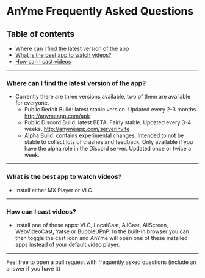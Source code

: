 # AnYme Frequently Asked Questions

## Table of contents
  * [Where can I find the latest version of the app](#where-can-i-find-the-latest-version-of-the-app)
  * [What is the best app to watch videos?](#what-is-the-best-app-to-watch-videos)
  * [How can I cast videos](#how-can-i-cast-videos)
  
---

### Where can I find the latest version of the app?
  - Currently there are three versions available, two of them are available for everyone.
    - Public Reddit Build: latest stable version. Updated every 2-3 months. http://anymeapp.com/apk
    - Public Discord Build: latest BETA. Fairly stable. Updated every 3-4 weeks. http://anymeapp.com/serverinvite
    - Alpha Build: contains experimental changes. Intended to not be stable to collect lots of crashes and feedback. Only available if you have the alpha role in the Discord server. Updated once or twice a week.
    
---
    
### What is the best app to watch videos?
  - Install either MX Player or VLC.

---

### How can I cast videos?
  - Install one of these apps: VLC, LocalCast, AllCast, AllScreen, WebVideoCast, Yatse or BubbleUPnP. In the built-in browser you can then toggle the cast icon and AnYme will open one of these installed apps instead of your default video player.
  
---

Feel free to open a pull request with frequently asked questions (include an answer if you have it)
